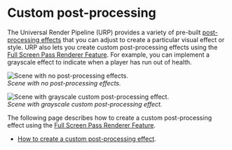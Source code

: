 # Custom post-processing

The Universal Render Pipeline (URP) provides a variety of pre-built [post-processing effects](https://docs.unity3d.com/Packages/com.unity.render-pipelines.universal@15.0/manual/integration-with-post-processing.html) that you can adjust to create a particular visual effect or style. URP also lets you create custom post-processing effects using the [Full Screen Pass Renderer Feature](../renderer-features/renderer-feature-full-screen-pass.md). For example, you can implement a grayscale effect to indicate when a player has run out of health.

![Scene with no post-processing effects.](../Images/post-proc/custom-effect/no-custom-effect.png)
<br/>*Scene with no post-processing effects.*

![Scene with grayscale custom post-processing effect.](../Images/post-proc/custom-effect/grayscale-custom-effect.png)
<br/>*Scene with grayscale custom post-processing effect.*

The following page describes how to create a custom post-processing effect using the [Full Screen Pass Renderer Feature](../renderer-features/renderer-feature-full-screen-pass.md).

* [How to create a custom post-processing effect](post-processing-custom-effect-low-code.md).
